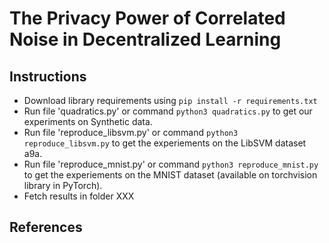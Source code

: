 # The Privacy Power of Correlated Noise in Decentralized Learning

## Instructions

* Download library requirements using `pip install -r requirements.txt`
* Run file 'quadratics.py' or command `python3 quadratics.py` to get our experiments on Synthetic data.
* Run file 'reproduce_libsvm.py' or command `python3 reproduce_libsvm.py` to get the experiements on the LibSVM dataset a9a.
* Run file 'reproduce_mnist.py' or command `python3 reproduce_mnist.py` to get the experiements on the MNIST dataset (available on torchvision library in PyTorch).
* Fetch results in folder XXX

## References
